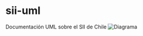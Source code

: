 # sii-uml
Documentación UML sobre el SII de Chile
![Diagrama](http://www.plantuml.com/plantuml/proxy?src=https://raw.githubusercontent.com/mliulion/sii-uml/main/bla.puml)
